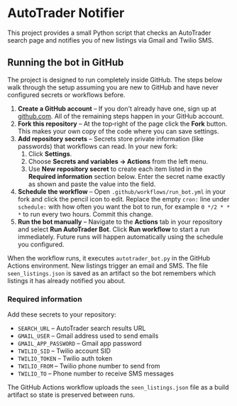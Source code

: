 # AutoTrader Notifier

This project provides a small Python script that checks an AutoTrader
search page and notifies you of new listings via Gmail and Twilio SMS.

## Running the bot in GitHub

The project is designed to run completely inside GitHub. The steps below
walk through the setup assuming you are new to GitHub and have never
configured secrets or workflows before.

1. **Create a GitHub account** – If you don't already have one, sign up
   at [github.com](https://github.com). All of the remaining steps happen
   in your GitHub account.
2. **Fork this repository** – At the top‑right of the page click the
   **Fork** button. This makes your own copy of the code where you can
   save settings.
3. **Add repository secrets** – Secrets store private information (like
   passwords) that workflows can read. In your new fork:
   1. Click **Settings**.
   2. Choose **Secrets and variables → Actions** from the left menu.
   3. Use **New repository secret** to create each item listed in the
      **Required information** section below. Enter the secret name exactly
      as shown and paste the value into the field.
4. **Schedule the workflow** – Open `.github/workflows/run_bot.yml` in
   your fork and click the pencil icon to edit. Replace the empty
   `cron:` line under `schedule:` with how often you want the bot to run,
   for example `0 */2 * * *` to run every two hours. Commit this change.
5. **Run the bot manually** – Navigate to the **Actions** tab in your
   repository and select **Run AutoTrader Bot**. Click **Run workflow** to
   start a run immediately. Future runs will happen automatically using
   the schedule you configured.

When the workflow runs, it executes `autotrader_bot.py` in the GitHub
Actions environment. New listings trigger an email and SMS. The file
`seen_listings.json` is saved as an artifact so the bot remembers which
listings it has already notified you about.

### Required information

Add these secrets to your repository:
- `SEARCH_URL` – AutoTrader search results URL
- `GMAIL_USER` – Gmail address used to send emails
- `GMAIL_APP_PASSWORD` – Gmail app password
- `TWILIO_SID` – Twilio account SID
- `TWILIO_TOKEN` – Twilio auth token
- `TWILIO_FROM` – Twilio phone number to send from
- `TWILIO_TO` – Phone number to receive SMS messages

The GitHub Actions workflow uploads the `seen_listings.json` file as a
build artifact so state is preserved between runs.

